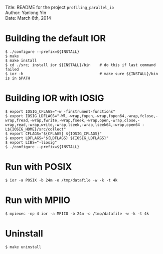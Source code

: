 Title: README for the project `profiling_parallel_io`  
Author: Yanlong Yin  
Date: March 6th, 2014  


# Building the default IOR

    $ ./configure --prefix=${INSTALL}
    $ make
    $ make install
    $ cd ./src; install ior ${INSTALL}/bin    # do this if last command failed
    $ ior -h                                  # make sure ${INSTALL}/bin is in $PATH
    
# Building IOR with IOSIG

    $ export IOSIG_CFLAGS="-w -finstrument-functions"
    $ export IOSIG_LDFLAGS="-Wl,-wrap,fopen,-wrap,fopen64,-wrap,fclose,-wrap,fread,-wrap,fwrite,-wrap,fseek,-wrap,open,-wrap,close,-wrap,read,-wrap,write,-wrap,lseek,-wrap,lseek64,-wrap,open64 -L${IOSIG_HOME}/src/collect"
    $ export CFLAGS="${CFLAGS} ${IOSIG_CFLAGS}"
    $ export LDFLAGS="${LDFLAGS} ${IOSIG_LDFLAGS}"
    $ export LIBS="-liosig"
    $ ./configure --prefix=${INSTALL} 

# Run with POSIX

    $ ior -a POSIX -b 24m -o /tmp/datafile -w -k -t 4k

# Run with MPIIO

    $ mpiexec -np 4 ior -a MPIIO -b 24m -o /tmp/datafile -w -k -t 4k

# Uninstall

    $ make uninstall



